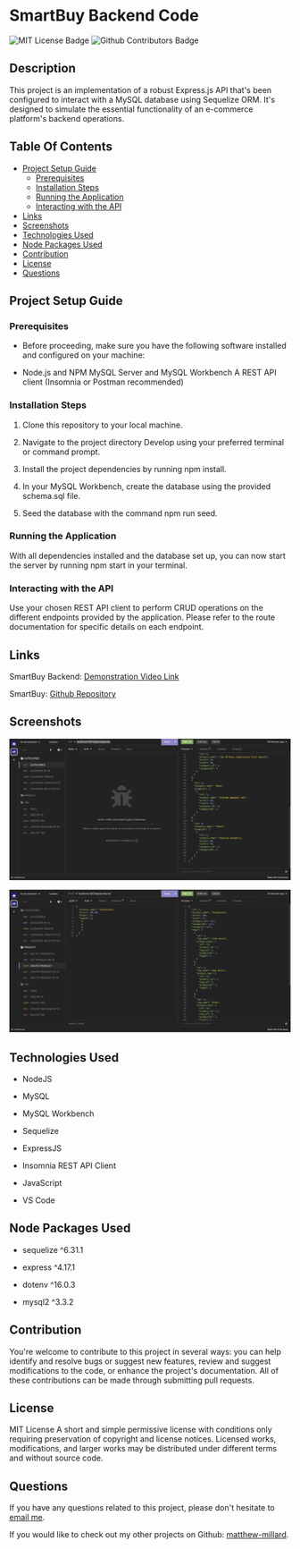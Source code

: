 # SmartBuy Backend Code

![MIT License Badge](https://img.shields.io/github/license/matthew-millard/smartbuy?logo=MIT) ![Github Contributors Badge](https://img.shields.io/github/contributors/matthew-millard/smartbuy)

## Description

This project is an implementation of a robust Express.js API that's been configured to interact with a MySQL database using Sequelize ORM. It's designed to simulate the essential functionality of an e-commerce platform's backend operations.

## Table Of Contents

- [Project Setup Guide](#project-setup-guide)
  - [Prerequisites](#prerequisites)
  - [Installation Steps](#installation-steps)
  - [Running the Application](#running-the-application)
  - [Interacting with the API](#interacting-with-the-api)
- [Links](#links)
- [Screenshots](#screenshots)
- [Technologies Used](#technologies-used)
- [Node Packages Used](#node-packages-used)
- [Contribution](#contribution)
- [License](#license)
- [Questions](#questions)

## Project Setup Guide

### Prerequisites

- Before proceeding, make sure you have the following software installed and configured on your machine:

- Node.js and NPM
MySQL Server and MySQL Workbench
A REST API client (Insomnia or Postman recommended)

### Installation Steps

1. Clone this repository to your local machine.

2. Navigate to the project directory Develop using your preferred terminal or command prompt.

3. Install the project dependencies by running npm install.

4. In your MySQL Workbench, create the database using the provided schema.sql file.

5. Seed the database with the command npm run seed.

### Running the Application

With all dependencies installed and the database set up, you can now start the server by running npm start in your terminal.

### Interacting with the API

Use your chosen REST API client to perform CRUD operations on the different endpoints provided by the application. Please refer to the route documentation for specific details on each endpoint.

## Links

SmartBuy Backend: [Demonstration Video Link](https://drive.google.com/file/d/1dPvx27Ng867yVwNyYO2lNWix0h2h6ori/view)

SmartBuy: [Github Repository](https://github.com/matthew-millard/smartbuy)

## Screenshots

![Insominia GET request example](./Develop/assets/screenshots/screenshot_01.png)

![Insominia POST request example](./Develop/assets/screenshots/screenshot_02.png)

## Technologies Used

- NodeJS

- MySQL

- MySQL Workbench

- Sequelize

- ExpressJS

- Insomnia REST API Client

- JavaScript

- VS Code

## Node Packages Used

- sequelize ^6.31.1

- express ^4.17.1

- dotenv ^16.0.3

- mysql2 ^3.3.2

## Contribution

You're welcome to contribute to this project in several ways: you can help identify and resolve bugs or suggest new features, review and suggest modifications to the code, or enhance the project's documentation. All of these contributions can be made through submitting pull requests.

## License

MIT License A short and simple permissive license with conditions only requiring preservation of copyright and license notices. Licensed works, modifications, and larger works may be distributed under different terms and without source code.

## Questions

If you have any questions related to this project, please don't hesitate to [email me](matthew.richie.millard@gmail.com).

If you would like to check out my other projects on Github: [matthew-millard](https://github.com/matthew-millard).

